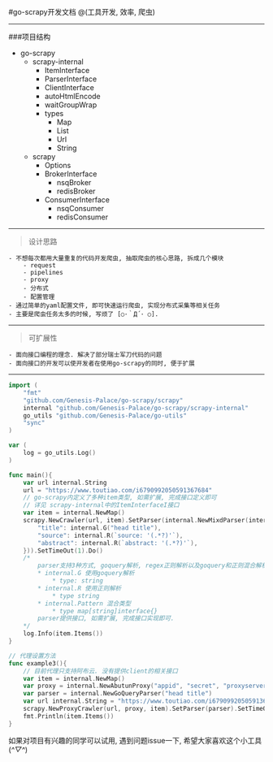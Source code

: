 #go-scrapy开发文档
@(工具开发, 效率, 爬虫)

-------
###项目结构
- go-scrapy
	- scrapy-internal
		- ItemInterface
		- ParserInterface
		- ClientInterface
		- autoHtmlEncode
		- waitGroupWrap
		- types
			- Map
			- List
			- Url
			- String
	- scrapy
		- Options
		- BrokerInterface
			- nsqBroker
			- redisBroker
		- ConsumerInterface
			- nsqConsumer
			- redisConsumer 

-----
>设计思路

	- 不想每次都用大量重复的代码开发爬虫, 抽取爬虫的核心思路, 拆成几个模块
		- request
		- pipelines
		- proxy
		- 分布式
		- 配置管理
	- 通过简单的yaml配置文件, 即可快速运行爬虫, 实现分布式采集等相关任务
	- 主要是爬虫任务太多的时候, 写烦了 [○･｀Д´･ ○].

----

>可扩展性

	- 面向接口编程的理念. 解决了部分瑞士军刀代码的问题
	- 面向接口的开发可以使开发者在使用go-scrapy的同时, 便于扩展

---

```go
import (
	"fmt"
	"github.com/Genesis-Palace/go-scrapy/scrapy"
	internal "github.com/Genesis-Palace/go-scrapy/scrapy-internal"
	go_utils "github.com/Genesis-Palace/go-utils"
	"sync"
)

var (
	log = go_utils.Log()
)

func main(){
	var url internal.String
	url = "https://www.toutiao.com/i6790992050591367684"
	// go-scrapy内定义了多种item类型, 如需扩展, 完成接口定义即可
	// 详见 scrapy-internal中的ItemInterfaceI接口
	var item = internal.NewMap()
	scrapy.NewCrawler(url, item).SetParser(internal.NewMixdParser(internal.Pattern{
		"title": internal.G("head title"),
		"source": internal.R(`source: '(.*?)'`),
		"abstract": internal.R(`abstract: '(.*?)'`),
	})).SetTimeOut(1).Do()
	/* 
		parser支持3种方式, goquery解析, regex正则解析以及goquery和正则混合解析的方式.
		* internal.G 使用goquery解析
			* type: string
		* internal.R 使用正则解析
			* type string
		* internal.Pattern 混合类型
			* type map[string]interface{}
		parser提供接口, 如需扩展, 完成接口实现即可.
	*/
	log.Info(item.Items())
}
```

```go
// 代理设置方法
func example3(){
	// 目前代理只支持阿布云. 没有提供client的相关接口
	var item = internal.NewMap()
	var proxy = internal.NewAbutunProxy("appid", "secret", "proxyserver")
	var parser = internal.NewGoQueryParser("head title")
	var url internal.String = "https://www.toutiao.com/i6790992050591367684"
	scrapy.NewProxyCrawler(url, proxy, item).SetParser(parser).SetTimeOut(1).Do()
	fmt.Println(item.Items())
}
```

如果对项目有兴趣的同学可以试用, 遇到问题issue一下,  希望大家喜欢这个小工具(*^▽^*)